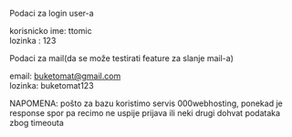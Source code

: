 Podaci za login user-a 

korisnicko ime: ttomic <br>
lozinka : 123

Podaci za mail(da se može testirati feature za slanje mail-a)

email: buketomat@gmail.com <br>
lozinka: buketomat123

NAPOMENA: pošto za bazu koristimo servis 000webhosting, ponekad je response spor pa recimo ne uspije prijava ili neki drugi dohvat podataka zbog timeouta
